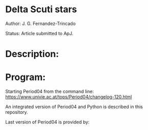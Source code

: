 Delta Scuti stars
=================

Author: J. G. Fernandez-Trincado

Status: Article submitted to ApJ. 

Description:
============







Program:
============

Starting Period04 from the command line: https://www.univie.ac.at/tops/Period04/changelog-120.html

An integrated version of Period04 and Python is described in this repository.

Last version of Period04 is provided by: 

